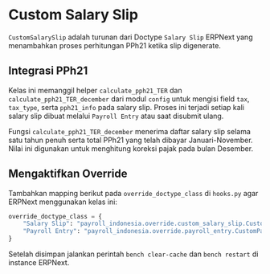 # Custom Salary Slip

`CustomSalarySlip` adalah turunan dari Doctype `Salary Slip` ERPNext yang menambahkan proses perhitungan PPh21 ketika slip digenerate.

## Integrasi PPh21

Kelas ini memanggil helper `calculate_pph21_TER` dan `calculate_pph21_TER_december` dari modul `config` untuk mengisi field `tax`, `tax_type`, serta `pph21_info` pada salary slip. Proses ini terjadi setiap kali salary slip dibuat melalui `Payroll Entry` atau saat disubmit ulang.

Fungsi `calculate_pph21_TER_december` menerima daftar salary slip selama satu
tahun penuh serta total PPh21 yang telah dibayar Januari-November. Nilai ini
digunakan untuk menghitung koreksi pajak pada bulan Desember.

## Mengaktifkan Override

Tambahkan mapping berikut pada `override_doctype_class` di `hooks.py` agar ERPNext menggunakan kelas ini:

```python
override_doctype_class = {
    "Salary Slip": "payroll_indonesia.override.custom_salary_slip.CustomSalarySlip",
    "Payroll Entry": "payroll_indonesia.override.payroll_entry.CustomPayrollEntry",
}
```

Setelah disimpan jalankan perintah `bench clear-cache` dan `bench restart` di instance ERPNext.
